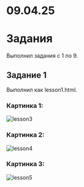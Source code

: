 # 09.04.25
# Задания
Выполнил задания с 1 по 9.
## Задание 1
Выполнил как lesson1.html.

### Картинка 1:
![lesson3](practic/№3/1.png)

### Картинка 2:
![lesson4](practic/№4/2.png.png)

### Картинка 3:
![lesson5](practic/№5/3.png.png)